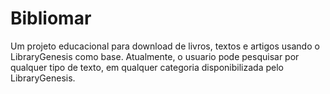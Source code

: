 # Bibliomar
Um projeto educacional para download de livros, textos e artigos usando o LibraryGenesis como base.
Atualmente, o usuario pode pesquisar por qualquer tipo de texto, em qualquer categoria disponibilizada pelo LibraryGenesis.

